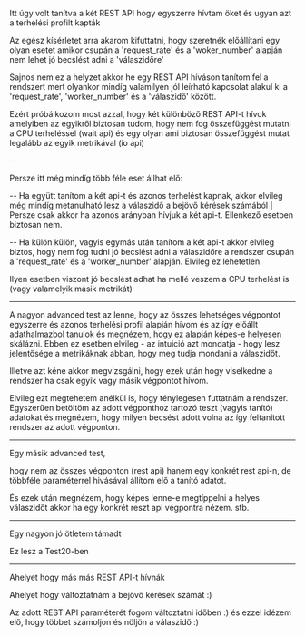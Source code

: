 Itt úgy volt tanítva a két REST API hogy egyszerre hívtam öket és ugyan azt a terhelési profilt kapták

Az egész kísérletet arra akarom kifuttatni, hogy szeretnék előállítani egy olyan esetet amikor csupán a 'request_rate' és
a 'woker_number' alapján nem lehet jó becslést adni a 'válaszidőre'

Sajnos nem ez a helyzet akkor he egy REST API híváson tanítom fel a rendszert mert olyankor mindíg valamilyen jól leírható
kapcsolat alakul ki a 'request_rate', 'worker_number' és a 'válaszidő' között.

Ezért próbálkozom most azzal, hogy két különböző REST API-t hívok amelyiben az egyikről biztosan tudom, hogy nem fog összefüggést mutatni a CPU terheléssel (wait api) és egy olyan ami biztosan összefüggést mutat legalább az egyik metrikával (io api)

--

Persze itt még mindíg több féle eset állhat elő:

-- Ha együtt tanítom a két api-t és azonos terhelést kapnak, akkor elvileg még mindíg metanulható lesz a válaszidő a bejövő kérések számából | Persze csak akkor ha azonos arányban hívjuk a két api-t. Ellenkező esetben biztosan nem.

-- Ha külön külön, vagyis egymás után tanítom a két api-t akkor elvileg biztos, hogy nem fog tudni jó becslést adni a válaszidőre a rendszer csupán a 'request_rate' és a 'worker_number' alapján. Elvileg ez lehetetlen.

Ilyen esetben viszont jó becslést adhat ha mellé veszem a CPU terhelést is (vagy valamelyik másik metrikát)

-------------

A nagyon advanced test az lenne, hogy az összes lehetséges végpontot egyszerre és azonos terhelési profil alapján hívom és az így előállt adathalmazbol tanulok és megnézem, hogy ez alapján képes-e helyesen skálázni. Ebben ez esetben elvileg - az intuició azt mondatja - hogy lesz jelentősége a metrikáknak abban, hogy meg tudja mondani a válaszidőt.

Illetve azt kéne akkor megvizsgálni, hogy ezek után hogy viselkedne a rendszer ha csak egyik vagy másik végpontot hívom.

Elvileg ezt megtehetem anélkül is, hogy ténylegesen futtatnám a rendszer. Egyszerűen betöltöm az adott végponthoz tartozó teszt (vagyis tanító) adatokat és megnézem, hogy milyen becsést adott volna az így feltanított rendszer az adott végponton.

-------------

Egy másik advanced test,

hogy nem az összes végponton (rest api) hanem egy konkrét rest api-n, de többféle paraméterrel hivásával állítom elő a tanító adatot.

És ezek után megnézem, hogy képes lenne-e megtíppelni a helyes válaszidőt akkor ha egy konkrét reszt api végpontra nézem. stb.

-------------

Egy nagyon jó ötletem támadt

Ez lesz a Test20-ben

-------------

Ahelyet hogy más más REST API-t hívnák

Ahelyet hogy változtatnám a bejövő kérések számát :)

Az adott REST API paraméterét fogom változtatni időben :) és ezzel idézem elő, hogy többet számoljon és nöljön a válaszidő :)